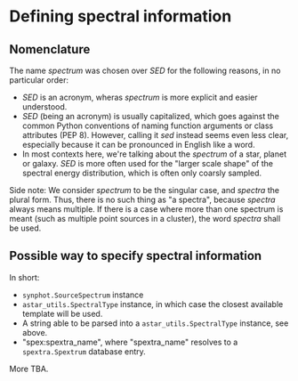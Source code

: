 # Defining spectral information

## Nomenclature
The name _spectrum_ was chosen over _SED_ for the following reasons, in no particular order:
* _SED_ is an acronym, wheras _spectrum_ is more explicit and easier understood.
* _SED_ (being an acronym) is usually capitalized, which goes against the common Python conventions of naming function arguments or class attributes (PEP 8).
  However, calling it _sed_ instead seems even less clear, especially because it can be pronounced in English like a word.
* In most contexts here, we're talking about the _spectrum_ of a star, planet or galaxy.
  _SED_ is more often used for the "larger scale shape" of the spectral energy distribution, which is often only coarsly sampled.

Side note: We consider _spectrum_ to be the singular case, and _spectra_ the plural form.
Thus, there is no such thing as "a spectra", because _spectra_ always means multiple.
If there is a case where more than one spectrum is meant (such as multiple point sources in a cluster), the word _spectra_ shall be used.

## Possible way to specify spectral information
In short:
* `synphot.SourceSpectrum` instance
* `astar_utils.SpectralType` instance, in which case the closest available template will be used.
* A string able to be parsed into a `astar_utils.SpectralType` instance, see above.
* "spex:spextra_name", where "spextra_name" resolves to a `spextra.Spextrum` database entry.

More TBA.
